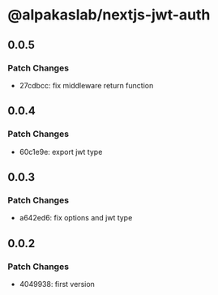 # @alpakaslab/nextjs-jwt-auth

## 0.0.5

### Patch Changes

- 27cdbcc: fix middleware return function

## 0.0.4

### Patch Changes

- 60c1e9e: export jwt type

## 0.0.3

### Patch Changes

- a642ed6: fix options and jwt type

## 0.0.2

### Patch Changes

- 4049938: first version
